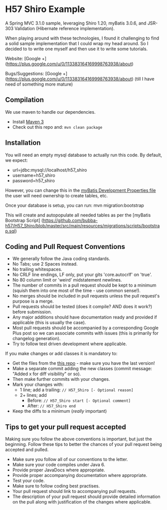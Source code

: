 H57 Shiro Example
=================

A Spring MVC 3.1.0 sample, leveraging Shiro 1.20, myBatis 3.0.6, and JSR-303 Validation (Hibernate reference implementation).

When playing around with these technologies, I found it challenging to find a solid sample implementation that I could wrap my head around. So I decided to to write one myself and then use it to write some tutorials.

Website: [Google +] (https://plus.google.com/u/0/113383164169998763938/about)

Bugs/Suggestions: [Google +] (https://plus.google.com/u/0/113383164169998763938/about) (till I have need of something more mature)

Compilation
-----------

We use maven to handle our dependencies.

* Install [Maven 3](http://maven.apache.org/download.html)
* Check out this repo and: `mvn clean package`

Installation
------------
You will need an empty mysql database to actually run this code. By default, we expect:

* url=jdbc:mysql://localhost/h57_shiro
* username=h57_shiro
* password=h57_shiro

However, you can change this in the [myBatis Development Properties file](https://github.com/bubba-h57/H57_Shiro/blob/master/src/main/resources/migrations/environments/development.properties) the user will need ownership to create tables, etc.

Once your database is setup, you can run: mvn migration:bootstrap

This will create and autopopulate all needed tables as per the [myBatis Bootstrap Script] (https://github.com/bubba-h57/H57_Shiro/blob/master/src/main/resources/migrations/scripts/bootstrap.sql)

Coding and Pull Request Conventions
-----------

* We generally follow the Java coding standards.
* No Tabs; use 2 Spaces instead.
* No trailing whitespaces.
* No CRLF line endings, LF only, put your gits 'core.autocrlf' on 'true'.
* No 80 column limit or 'weird' midstatement newlines.
* The number of commits in a pull request should be kept to a minimum (squish them into one most of the time - use common sense!).
* No merges should be included in pull requests unless the pull request's purpose is a merge.
* Pull requests should be tested (does it compile? AND does it work?) before submission.
* Any major additions should have documentation ready and provided if applicable (this is usually the case).
* Most pull requests should be accompanied by a corresponding Google Plus post so we can associate commits with issues (this is primarily for changelog generation).
* Try to follow test driven development where applicable.

If you make changes or add classes it is mandatory to:

* Get the files from the [this repo](https://github.com/bubba-h57/H57_Shiro) - make sure you have the last version!
* Make a separate commit adding the new classes (commit message: "Added x for diff visibility" or so).
* Then make further commits with your changes.
* Mark your changes with:
    * 1 line; add a trailing: `// H57_Shiro [- Optional reason]`
    * 2+ lines; add
        * Before: `// H57_Shiro start [- Optional comment]`
        * After: `// H57_Shiro end`
* Keep the diffs to a minimum (*really* important)

Tips to get your pull request accepted
-----------
Making sure you follow the above conventions is important, but just the beginning. Follow these tips to better the chances of your pull request being accepted and pulled.

* Make sure you follow all of our conventions to the letter.
* Make sure your code compiles under Java 6.
* Provide proper JavaDocs where appropriate.
* Provide proper accompanying documentation where appropriate.
* Test your code.
* Make sure to follow coding best practises.
* Your pull request should link to accompanying pull requests.
* The description of your pull request should provide detailed information on the pull along with justification of the changes where applicable.